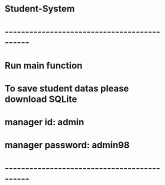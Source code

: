 # Student-System
# --------------------------------------------
# Run main function
# To save student datas please download SQLite
# manager id: admin
# manager password: admin98
# --------------------------------------------
